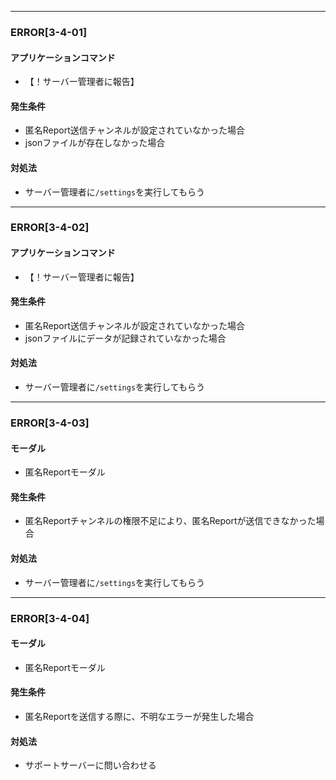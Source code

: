 
---

### ERROR[3-4-01]
#### アプリケーションコマンド
- 【！サーバー管理者に報告】
#### 発生条件
- 匿名Report送信チャンネルが設定されていなかった場合
- jsonファイルが存在しなかった場合
#### 対処法
- サーバー管理者に`/settings`を実行してもらう

---

### ERROR[3-4-02]
#### アプリケーションコマンド
- 【！サーバー管理者に報告】
#### 発生条件
- 匿名Report送信チャンネルが設定されていなかった場合
- jsonファイルにデータが記録されていなかった場合
#### 対処法
- サーバー管理者に`/settings`を実行してもらう

---

### ERROR[3-4-03]
#### モーダル
- 匿名Reportモーダル
#### 発生条件
- 匿名Reportチャンネルの権限不足により、匿名Reportが送信できなかった場合
#### 対処法
- サーバー管理者に`/settings`を実行してもらう

---

### ERROR[3-4-04]
#### モーダル
- 匿名Reportモーダル
#### 発生条件
- 匿名Reportを送信する際に、不明なエラーが発生した場合
#### 対処法
- サポートサーバーに問い合わせる